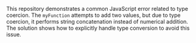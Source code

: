 This repository demonstrates a common JavaScript error related to type coercion.  The `myFunction` attempts to add two values, but due to type coercion, it performs string concatenation instead of numerical addition.  The solution shows how to explicitly handle type conversion to avoid this issue.